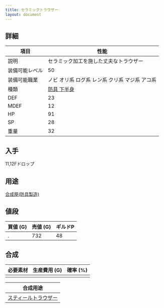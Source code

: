 ```yaml
---
title: セラミックトラウザー
layout: document
---
```

## 詳細


|項目|性能|
|---|---|
|説明|セラミック加工を施した丈夫なトラウザー|
|装備可能レベル|50|
|装備可能職業|ノビ オリ系 ログ系 レン系 クリ系 マジ系 アコ系|
|種類|[防具 下半身](防具(下半身))|
|DEF|23|
|MDEF|12|
|HP|91|
|SP|28|
|重量|32|

## 入手

11,12Fドロップ

## 用途

[合成屋(防具製造)](合成屋(防具製造))

## 値段


|買値 (G)|売値 (G)|ギルドP|
|---|---|---|
|.|732|48|

## 合成


|必要素材|生産費用 (G)|確率 (%)|
|---|---|---|
||||


|合成用途|
|---|
|[スティールトラウザー](スティールトラウザー)|